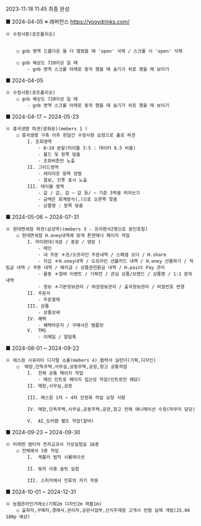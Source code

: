 <!-- prettier-ignore-start -->
2023-11-18 11:45 최종 완성

■ 2024-04-05
    ※ 래퍼런스 https://yooydrinks.com/

    ※ 수정사항(포트폴리오)
    

        ○ gnb 영역 드롭다운 둘 다 열렸을 때 'open' 삭제 / 스크롤 시 'open' 삭제

        ○ gnb 해상도 720이상 일 때
            - gnb 영역 스크롤 아래로 동작 했을 때 숨기기 위로 했을 때 보이기

■ 2024-04-05

    ※ 수정사항(포트폴리오)
        ○ gnb 해상도 720이상 일 때
            - gnb 영역 스크롤 아래로 동작 했을 때 숨기기 위로 했을 때 보이기

■ 2024-04-17 ~ 2024-05-23

    ※ 흥국생명 파견(광화문)(mebers 1 ) 
        ○ 흥국생명 구축 이후 한달간 수정사항 요청으로 홀로 파견
            I. 조회영역
                - 8~10 분할(타이틀 3:5 : 데이터 6.5 비율)
                - 볼드 및 왼쪽 맞춤
                - 조회버튼만 노출
            II. 그리드영역 
                - 레이아웃 항목 정렬
                - 콤보, 인풋 표시 노출
            III. 테이블 영역
                - 값 / 값, 값 ~ 값 등/ ~ 기준 3픽셀 띄어쓰기
                - 금액은 회계방식(,)으로 오른쪽 맟춤
                - 상품명 : 왼쪽 맞춤
              
■ 2024-05-06 ~ 2024-07-31

    ※ 현대면세점 파견(삼성역)(mebers 3 ☆ 프리랜서2명으로 본인포함)
        ○ 현대면세점 H.oney내역에 맞게 톤앤매너 페이지 작업 
            I. 마이현대(국문 / 중문 / 영문 )
                - 메인
                - 내 주문 ＊온/오프라인 주문내역 / 스폐셜 오더 / H.share
                - 지갑 ＊H.oney내역 / 오프라인 선불카드 내역 / H.oney 선물하기 / 적립금 내역 / 쿠폰 내역 / 예치금 / 상품권전환금 내역 / H.point Pay 관리
                - 활동 ＊참여 이벤트 / 기획전 / 관심 상품/브랜드 / 상품명 / 1:1 문의 내역
                - 정보 ＊기본정보관리 / 여권정보관리 / 출국정보관리 / 비빌번호 변경
            II. 주문서
                - 주문결제
            III. 상품
                - 상품상세
            IV. 혜택
                - 혜택라운지 / 구매사은 템플릿
            V.  TMS 
                - 이메일 / 알림톡   

■ 2024-08-01 ~ 2024-09-22

    ※ 에스원 시큐리티 디지털 쇼룸(mebers 4)_협력사 실런더(기획,디자인)
        ○  매장,단독주택,사무실,공동주택,공장,창고 공통작업
            I.  전체 공통 페이지 작업
                - 메인 인트로 페이지 접근성 작업(인트로만 해당)
            II. 매장,사무실,공장

            III. 에스원 1차 ~ 4차 안정화 작업 요청 사항

            IV. 매장,단독주택,사무실,공동주택,공장,창고 전체 애니메이션 수정(마무리 담당)

            V.  AI_도어캠 별도 작업(알바)

■ 2024-09-23 ~ 2024-09-30

    ※ 미래엔 엠티처 전자교과서 가상실험실 16종
        ○ 전체에서 3종 작업
            I.  케플러 법칙 시뮬레이션
                
            II. 빛의 이중 슬릿 실험

            III. 스피커에서 전류의 자기 작용

■ 2024-10-01 ~ 2024-12-31

    ※ 농협온라인거래소(기획2m 디자인2m 퍼블1m)
        ○ 출하자,구매자,경매사,관리자,공판사업부,산지주재원 고객사 컨펌 실제 개발(25.04 180p 예상)


<!-- prettier-ignore-end -->
